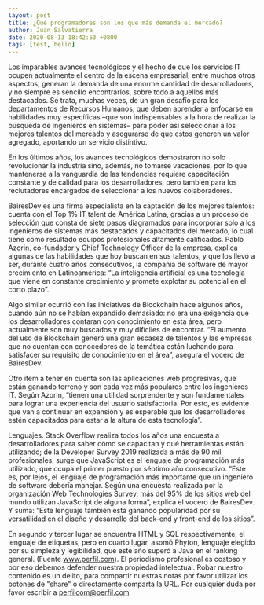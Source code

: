 ```yaml
---
layout: post
title: ¿Qué programadores son los que más demanda el mercado?
author: Juan Salvatierra
date: 2020-08-13 18:42:53 +0800
tags: [test, hello]
---
```



Los imparables avances tecnológicos y el hecho de que los servicios IT ocupen actualmente el centro de la escena empresarial, 
entre muchos otros aspectos, generan la demanda de una enorme cantidad de desarrolladores, y no siempre es sencillo encontrarlos, sobre todo a aquellos más destacados. 
Se trata, muchas veces, de un gran desafío para los departamentos de Recursos Humanos, que deben aprender a enfocarse en habilidades muy específicas –que son indispensables 
a la hora de realizar la búsqueda de ingenieros en sistemas– para poder así seleccionar a los mejores talentos del mercado y asegurarse de que estos generen un valor agregado, aportando un servicio distintivo.

En los últimos años, los avances tecnológicos demostraron no solo revolucionar la industria sino, además, no tomarse vacaciones, por lo que mantenerse a la vanguardia de las tendencias requiere capacitación constante y de calidad para los desarrolladores, pero también para los reclutadores encargados de seleccionar a los nuevos colaboradores.

BairesDev es una firma especialista en la captación de los mejores talentos: cuenta con el Top 1% IT talent de América Latina, gracias a un proceso de selección que consta de siete pasos diagramados para incorporar solo a los ingenieros de sistemas más destacados y capacitados del mercado, lo cual tiene como resultado equipos profesionales altamente calificados. Pablo Azorin, co-fundador y Chief Technology Officer de la empresa, explica algunas de las habilidades que hoy buscan en sus talentos, y que los llevó a ser, durante cuatro años consecutivos, la compañía de software de mayor crecimiento en Latinoamérica: “La inteligencia artificial es una tecnología que viene en constante crecimiento y promete explotar su potencial en el corto plazo”.

Algo similar ocurrió con las iniciativas de Blockchain hace algunos años, cuando aún no se habían expandido demasiado: no era una exigencia que los desarrolladores contaran con conocimiento en esta área, pero actualmente son muy buscados y muy difíciles de encontrar. “El aumento del uso de Blockchain generó una gran escasez de talentos y las empresas que no cuentan con conocedores de la temática están luchando para satisfacer su requisito de conocimiento en el área”, asegura el vocero de BairesDev.

Otro ítem a tener en cuenta son las aplicaciones web progresivas, que están ganando terreno y son cada vez más populares entre los ingenieros IT. Según Azorin, “tienen una utilidad sorprendente y son fundamentales para lograr una experiencia del usuario satisfactoria. Por esto, es evidente que van a continuar en expansión y es esperable que los desarrolladores estén capacitados para estar a la altura de esta tecnología”.

Lenguajes. Stack Overflow realiza todos los años una encuesta a desarrolladores para saber cómo se capacitan y qué herramientas están utilizando; de la Developer Survey 2019 realizada a más de 90 mil profesionales, surge que JavaScript es el lenguaje de programación más utilizado, que ocupa el primer puesto por séptimo año consecutivo. “Este es, por lejos, el lenguaje de programación más importante que un ingeniero de software debería manejar. Según una encuesta realizada por la organización Web Technologies Survey, más del 95% de los sitios web del mundo utilizan JavaScript de alguna forma”, explica el vocero de BairesDev. Y suma: “Este lenguaje también está ganando popularidad por su versatilidad en el diseño y desarrollo del back-end y front-end de los sitios”.

En segundo y tercer lugar se encuentra HTML y SQL respectivamente, el lenguaje de etiquetas, pero en cuarto lugar, asomó Phyton, lenguaje elegido por su simpleza y legibilidad, que este año superó a Java en el ranking general. (Fuente www.perfil.com). El periodismo profesional es costoso y por eso debemos defender nuestra propiedad intelectual. Robar nuestro contenido es un delito, para compartir nuestras notas por favor utilizar los botones de "share" o directamente comparta la URL. Por cualquier duda por favor escribir a perfilcom@perfil.com


